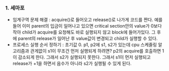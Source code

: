 ### 1. 세마포

- 임계구역 문제 해결 : acquire()로 들어오고 release()로 나가게 코드를 짠다. 예를 들어 이미 parent의 입금이 일어나고 있으면 critical section안의 value가 0보다 작아 child가 acquire를 요청해도 바로 실행되지 않고 block에 들어가있다. 그 후에 parent의 release가 일어난 후 value값이 변경되고 child가 실행할 수 있다.
- 프로세스 실행 순서 정하기 : 초기값 0. p1, p2에 s1, s2가 있는데 cpu 스케줄링 알고리즘과 관게없이 s1이 무조건 먼저 실행되게 하려면? p2의 acquire를 호출하면 1이 감소되게 한다. 그래서 s2가 실행되지 못한다. 그래서 s1이 먼저 실행되고 release가 +1을 하면서 음수가 아니라 s2가 실행될 수 있게 된다.